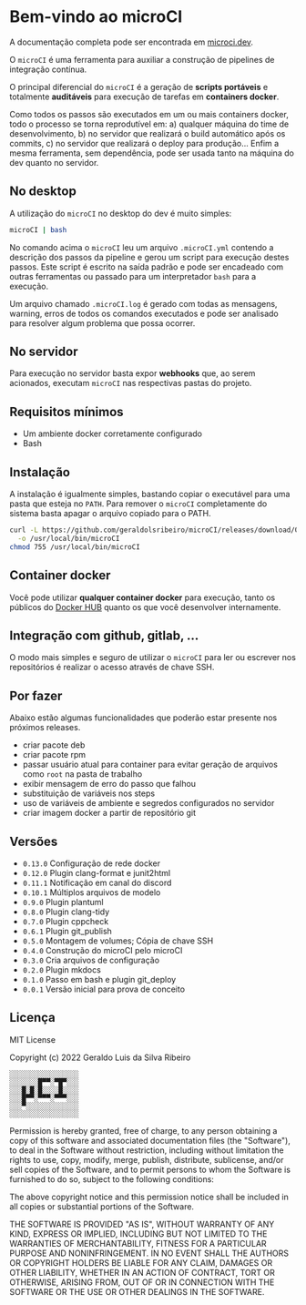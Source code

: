 # Bem-vindo ao microCI

A documentação completa pode ser encontrada em [microci.dev](https://microci.dev).

O `microCI` é uma ferramenta para auxiliar a construção de pipelines de
integração contínua.

O principal diferencial do `microCI` é a geração de **scripts portáveis** e
totalmente **auditáveis** para execução de tarefas em **containers docker**.

Como todos os passos são executados em um ou mais containers docker, todo
o processo se torna reprodutível em: a) qualquer máquina do time de
desenvolvimento, b) no servidor que realizará o build automático após os
commits, c) no servidor que realizará o deploy para produção... Enfim a mesma
ferramenta, sem dependência, pode ser usada tanto na máquina do dev quanto no
servidor.

## No desktop

A utilização do `microCI` no desktop do dev é muito simples:

```bash
microCI | bash
```

No comando acima o `microCI` leu um arquivo `.microCI.yml` contendo a descrição
dos passos da pipeline e gerou um script para execução destes passos. Este
script é escrito na saída padrão e pode ser encadeado com outras ferramentas ou
passado para um interpretador `bash` para a execução.

Um arquivo chamado `.microCI.log` é gerado com todas as mensagens, warning,
erros de todos os comandos executados e pode ser analisado para resolver algum
problema que possa ocorrer.

## No servidor

Para execução no servidor basta expor **webhooks** que, ao serem acionados,
executam `microCI` nas respectivas pastas do projeto.

## Requisitos mínimos

* Um ambiente docker corretamente configurado
* Bash

## Instalação

A instalação é igualmente simples, bastando copiar o executável para uma pasta
que esteja no `PATH`. Para remover o `microCI` completamente do sistema basta
apagar o arquivo copiado para o PATH.

```bash
curl -L https://github.com/geraldolsribeiro/microCI/releases/download/0.12.0/microCI \
  -o /usr/local/bin/microCI
chmod 755 /usr/local/bin/microCI
```

## Container docker

Você pode utilizar **qualquer container docker** para execução, tanto os
públicos do [Docker HUB](https://hub.docker.com/) quanto os que você
desenvolver internamente.

## Integração com github, gitlab, ...

O modo mais simples e seguro de utilizar o `microCI` para ler ou escrever nos
repositórios é realizar o acesso através de chave SSH.

## Por fazer

Abaixo estão algumas funcionalidades que poderão estar presente nos próximos
releases.

* criar pacote deb
* criar pacote rpm
* passar usuário atual para container para evitar geração de arquivos como
  `root` na pasta de trabalho
* exibir mensagem de erro do passo que falhou
* substituição de variáveis nos steps
* uso de variáveis de ambiente e segredos configurados no servidor
* criar imagem docker a partir de repositório git

## Versões

* `0.13.0` Configuração de rede docker
* `0.12.0` Plugin clang-format e junit2html
* `0.11.1` Notificação em canal do discord
* `0.10.1` Múltiplos arquivos de modelo
* `0.9.0` Plugin plantuml
* `0.8.0` Plugin clang-tidy
* `0.7.0` Plugin cppcheck
* `0.6.1` Plugin git_publish
* `0.5.0` Montagem de volumes; Cópia de chave SSH
* `0.4.0` Construção do microCI pelo microCI
* `0.3.0` Cria arquivos de configuração
* `0.2.0` Plugin mkdocs
* `0.1.0` Passo em bash e plugin git_deploy
* `0.0.1` Versão inicial para prova de conceito

## Licença

MIT License

Copyright (c) 2022 Geraldo Luis da Silva Ribeiro

```
░░░░░░░░░░░░░░░░░
░░░░░░░█▀▀░▀█▀░░░
░░░█░█░█░░░░█░░░░
░░░█▀▀░▀▀▀░▀▀▀░░░
░░░▀░░░░░░░░░░░░░
░░░░░░░░░░░░░░░░░
```

Permission is hereby granted, free of charge, to any person obtaining a copy
of this software and associated documentation files (the "Software"), to deal
in the Software without restriction, including without limitation the rights
to use, copy, modify, merge, publish, distribute, sublicense, and/or sell
copies of the Software, and to permit persons to whom the Software is
furnished to do so, subject to the following conditions:

The above copyright notice and this permission notice shall be included in
all copies or substantial portions of the Software.

THE SOFTWARE IS PROVIDED "AS IS", WITHOUT WARRANTY OF ANY KIND, EXPRESS OR
IMPLIED, INCLUDING BUT NOT LIMITED TO THE WARRANTIES OF MERCHANTABILITY,
FITNESS FOR A PARTICULAR PURPOSE AND NONINFRINGEMENT. IN NO EVENT SHALL THE
AUTHORS OR COPYRIGHT HOLDERS BE LIABLE FOR ANY CLAIM, DAMAGES OR OTHER
LIABILITY, WHETHER IN AN ACTION OF CONTRACT, TORT OR OTHERWISE, ARISING FROM,
OUT OF OR IN CONNECTION WITH THE SOFTWARE OR THE USE OR OTHER DEALINGS IN THE
SOFTWARE.
 
